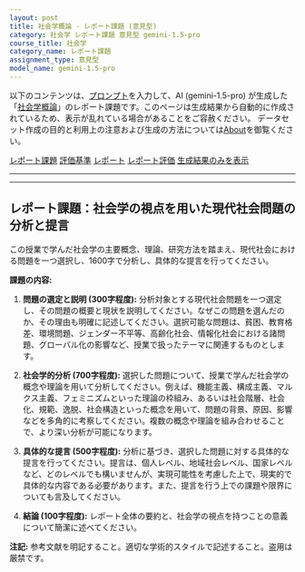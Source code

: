 ```yaml
---
layout: post
title: 社会学概論 - レポート課題 (意見型)
category: 社会学 レポート課題 意見型 gemini-1.5-pro
course_title: 社会学
category_name: レポート課題
assignment_type: 意見型
model_name: gemini-1.5-pro
---
```


以下のコンテンツは、[プロンプト](http://127.0.0.1:8000/generated/社会学/gemini-1.5-pro/prompt_レポート課題-意見型.md)を入力して、AI (gemini-1.5-pro) が生成した「[社会学概論](/contents/社会学/)」のレポート課題です。このページは生成結果から自動的に作成されているため、表示が乱れている場合があることをご容赦ください。
データセット作成の目的と利用上の注意および生成の方法については[About](/About)を御覧ください。

[レポート課題](../レポート課題-意見型)
[評価基準](../評価基準-意見型)
[レポート](../レポート-意見型)
[レポート評価](../レポート評価-意見型)
[生成結果のみを表示](http://127.0.0.1:8000/generated/社会学/gemini-1.5-pro/レポート課題-意見型.md)
  

***
***
  
## レポート課題：社会学の視点を用いた現代社会問題の分析と提言

この授業で学んだ社会学の主要概念、理論、研究方法を踏まえ、現代社会における問題を一つ選択し、1600字で分析し、具体的な提言を行ってください。

**課題の内容:**

1. **問題の選定と説明 (300字程度):**  分析対象とする現代社会問題を一つ選定し、その問題の概要と現状を説明してください。なぜこの問題を選んだのか、その理由も明確に記述してください。選択可能な問題は、貧困、教育格差、環境問題、ジェンダー不平等、高齢化社会、情報化社会における諸問題、グローバル化の影響など、授業で扱ったテーマに関連するものとします。

2. **社会学的分析 (700字程度):**  選択した問題について、授業で学んだ社会学の概念や理論を用いて分析してください。例えば、機能主義、構成主義、マルクス主義、フェミニズムといった理論の枠組み、あるいは社会階層、社会化、規範、逸脱、社会構造といった概念を用いて、問題の背景、原因、影響などを多角的に考察してください。複数の概念や理論を組み合わせることで、より深い分析が可能になります。

3. **具体的な提言 (500字程度):**  分析に基づき、選択した問題に対する具体的な提言を行ってください。提言は、個人レベル、地域社会レベル、国家レベルなど、どのレベルでも構いませんが、実現可能性を考慮した上で、現実的で具体的な内容である必要があります。また、提言を行う上での課題や限界についても言及してください。

4. **結論 (100字程度):**  レポート全体の要約と、社会学の視点を持つことの意義について簡潔に述べてください。


**注記:**  参考文献を明記すること。適切な学術的スタイルで記述すること。盗用は厳禁です。
